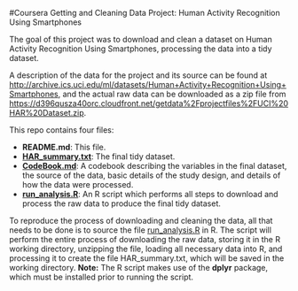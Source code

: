 #Coursera Getting and Cleaning Data Project: Human Activity Recognition Using Smartphones

The goal of this project was to download and clean a dataset on Human Activity Recognition Using Smartphones, processing the data into a tidy dataset.

A description of the data for the project and its source can be found at http://archive.ics.uci.edu/ml/datasets/Human+Activity+Recognition+Using+Smartphones, and the actual raw data can be downloaded as a zip file from https://d396qusza40orc.cloudfront.net/getdata%2Fprojectfiles%2FUCI%20HAR%20Dataset.zip.

This repo contains four files:
* **README.md**: This file.
* [**HAR_summary.txt**](https://github.com/briangill/HARdata/blob/master/HAR_summary.txt): The final tidy dataset.
* [**CodeBook.md**](https://github.com/briangill/HARdata/blob/master/CodeBook.md): A codebook describing the variables in the final dataset, the source of the data, basic details of the study design, and details of how the data were processed.
* [**run_analysis.R**](https://github.com/briangill/HARdata/blob/master/run_analysis.R): An R script which performs all steps to download and process the raw data to produce the final tidy dataset.

To reproduce the process of downloading and cleaning the data, all that needs to be done is to source the file [run_analysis.R](https://github.com/briangill/HARdata/blob/master/run_analysis.R) in R. The script will perform the entire process of downloading the raw data, storing it in the R working directory, unzipping the file, loading all necessary data into R, and processing it to create the file HAR_summary.txt, which will be saved in the working directory. **Note:** The R script makes use of the **dplyr** package, which must be installed prior to running the script.
